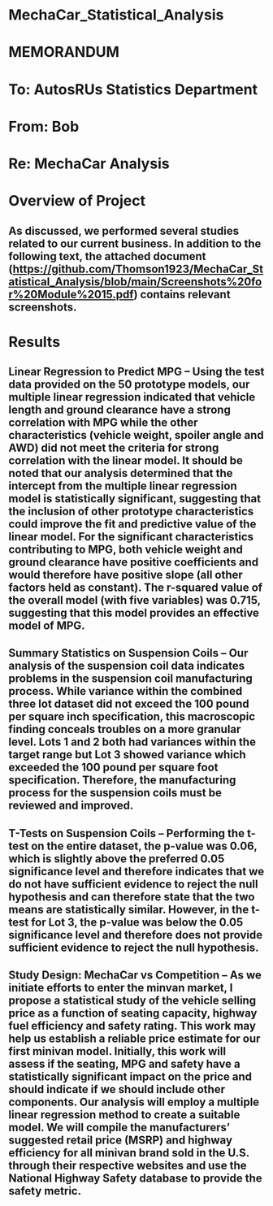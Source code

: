 # MechaCar_Statistical_Analysis
#
# MEMORANDUM

# To: AutosRUs Statistics Department
# From: Bob
# Re: MechaCar Analysis 

# Overview of Project
## As discussed, we performed several studies related to our current business. In addition to the following text, the attached document (https://github.com/Thomson1923/MechaCar_Statistical_Analysis/blob/main/Screenshots%20for%20Module%2015.pdf) contains relevant screenshots.

# Results
##
## Linear Regression to Predict MPG – Using the test data provided on the 50 prototype models, our multiple linear regression indicated that vehicle length and ground clearance have a strong correlation with MPG while the other characteristics (vehicle weight, spoiler angle and AWD) did not meet the criteria for strong correlation with the linear model. It should be noted that our analysis determined that the intercept from the multiple linear regression model is statistically significant, suggesting that the inclusion of other prototype characteristics could improve the fit and predictive value of the linear model. For the significant characteristics contributing to MPG, both vehicle weight and ground clearance have positive coefficients and would therefore have positive slope (all other factors held as constant). The r-squared value of the overall model (with five variables) was 0.715, suggesting that this model provides an effective model of MPG. 
## 
## Summary Statistics on Suspension Coils – Our analysis of the suspension coil data indicates problems in the suspension coil manufacturing process. While variance within the combined three lot dataset did not exceed the 100 pound per square inch specification, this macroscopic finding conceals troubles on a more granular level. Lots 1 and 2 both had variances within the target range but Lot 3 showed variance which exceeded the 100 pound per square foot specification. Therefore, the manufacturing process for the suspension coils must be reviewed and improved. 
##
## T-Tests on Suspension Coils – Performing the t-test on the entire dataset, the p-value was 0.06, which is slightly above the preferred 0.05 significance level and therefore indicates that we do not have sufficient evidence to reject the null hypothesis and can therefore state that the two means are statistically similar. However, in the t-test for Lot 3, the p-value was below the 0.05 significance level and therefore does not provide sufficient evidence to reject the null hypothesis.
##
## Study Design: MechaCar vs Competition – As we initiate efforts to enter the minvan market, I propose a statistical study of the vehicle selling price as a function of seating capacity, highway fuel efficiency and safety rating. This work may help us establish a reliable price estimate for our first minivan model. Initially, this work will assess if the seating, MPG and safety have a statistically significant impact on the price and should indicate if we should include other components. Our analysis will employ a multiple linear regression method to create a suitable model. We will compile the manufacturers’ suggested retail price (MSRP) and highway efficiency for all minivan brand sold in the U.S. through their respective websites and use the National Highway Safety database to provide the safety metric.
